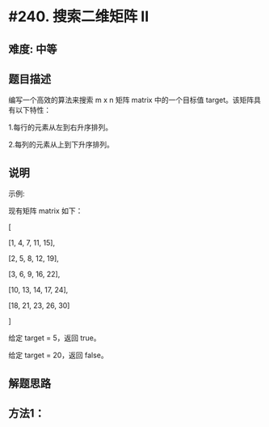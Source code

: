 #240. 搜索二维矩阵 II
=====================

难度: 中等
----------


题目描述
---------

编写一个高效的算法来搜索 m x n 矩阵 matrix 中的一个目标值 target。该矩阵具有以下特性：

1.每行的元素从左到右升序排列。

2.每列的元素从上到下升序排列。

说明
----

示例:

现有矩阵 matrix 如下：

[

  [1,   4,  7, 11, 15],
  
  [2,   5,  8, 12, 19],
  
  [3,   6,  9, 16, 22],
  
  [10, 13, 14, 17, 24],
  
  [18, 21, 23, 26, 30]
  
]

给定 target = 5，返回 true。

给定 target = 20，返回 false。

解题思路
--------

方法1：
-----
